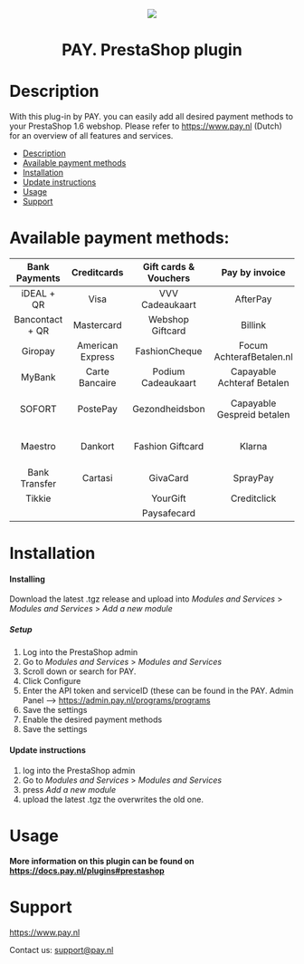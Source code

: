<p align="center">
  <img src="https://www.pay.nl/uploads/1/brands/main_logo.png" />
</p>
<h1 align="center">PAY. PrestaShop plugin</h1>
    
# Description

With this plug-in by PAY. you can easily add all desired payment methods to your PrestaShop 1.6 webshop. Please refer to https://www.pay.nl (Dutch) for an overview of all features and services. 

- [Description](#description)
- [Available payment methods](#available-payment-methods)
- [Installation](#installation)
- [Update instructions](#update-instructions)
- [Usage](#usage)
- [Support](#support)



# Available payment methods:

Bank Payments  | Creditcards | Gift cards & Vouchers | Pay by invoice | Others | 
:-----------: | :-----------: | :-----------: | :-----------: | :-----------: |
iDEAL + QR |Visa | VVV Cadeaukaart | AfterPay | PayPal |
Bancontact + QR |  Mastercard | Webshop Giftcard | Billink | WeChatPay | 
Giropay |American Express | FashionCheque |Focum AchterafBetalen.nl | AmazonPay |
MyBank | Carte Bancaire | Podium Cadeaukaart | Capayable Achteraf Betalen | Cashly | 
SOFORT | PostePay | Gezondheidsbon | Capayable Gespreid betalen | Pay Fixed Price (phone) |
Maestro | Dankort | Fashion Giftcard | Klarna | Instore Payments (POS) |
Bank Transfer | Cartasi | GivaCard | SprayPay | Przelewy24 | 
| Tikkie | | YourGift | Creditclick | | 
| | | Paysafecard |

# Installation
#### Installing

Download the latest .tgz release and upload into *Modules and Services* > *Modules and Services* > *Add a new module*

##### Setup

1. Log into the PrestaShop admin
2. Go to *Modules and Services* > *Modules and Services*
3. Scroll down or search for PAY.
4. Click Configure
5. Enter the API token and serviceID (these can be found in the PAY. Admin Panel --> https://admin.pay.nl/programs/programs
6. Save the settings
7. Enable the desired payment methods
8. Save the settings

#### Update instructions

1. log into the PrestaShop admin
2. Go to *Modules and Services* > *Modules and Services*
3. press *Add a new module*
4. upload the latest .tgz the overwrites the old one.
# Usage

**More information on this plugin can be found on https://docs.pay.nl/plugins#prestashop**

# Support
https://www.pay.nl

Contact us: support@pay.nl
